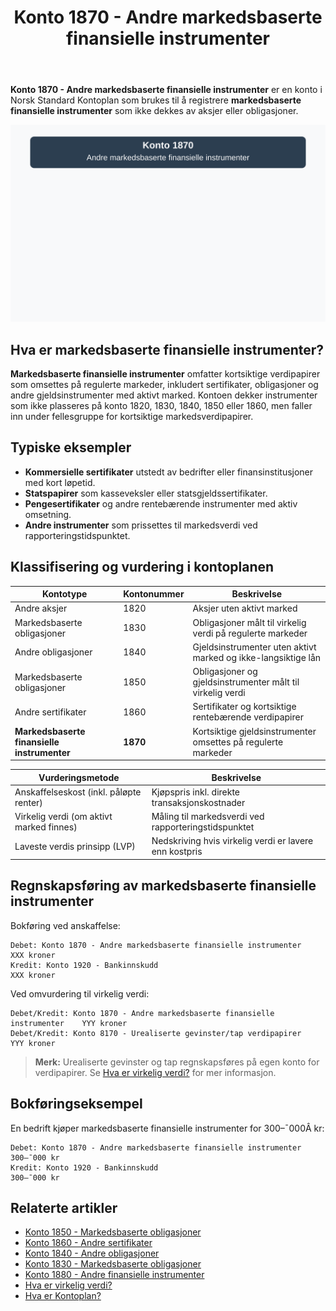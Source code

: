 ﻿---
title: "Konto 1870 - Andre markedsbaserte finansielle instrumenter"
seoTitle: "1870-andre-markedsbaserte-finansielle-instrumenter"
description: '**Konto 1870 - Andre markedsbaserte finansielle instrumenter** er en konto i Norsk Standard Kontoplan som brukes til å registrere **markedsbaserte finansielle ...'
---

**Konto 1870 - Andre markedsbaserte finansielle instrumenter** er en konto i Norsk Standard Kontoplan som brukes til å registrere **markedsbaserte finansielle instrumenter** som ikke dekkes av aksjer eller obligasjoner.

![Illustrasjon av konto 1870 Andre markedsbaserte finansielle instrumenter](1870-andre-markedsbaserte-finansielle-instrumenter-image.svg)

## Hva er markedsbaserte finansielle instrumenter?

**Markedsbaserte finansielle instrumenter** omfatter kortsiktige verdipapirer som omsettes på regulerte markeder, inkludert sertifikater, obligasjoner og andre gjeldsinstrumenter med aktivt marked. Kontoen dekker instrumenter som ikke plasseres på konto 1820, 1830, 1840, 1850 eller 1860, men faller inn under fellesgruppe for kortsiktige markedsverdipapirer.

## Typiske eksempler

* **Kommersielle sertifikater** utstedt av bedrifter eller finansinstitusjoner med kort løpetid.
* **Statspapirer** som kasseveksler eller statsgjeldssertifikater.
* **Pengesertifikater** og andre rentebærende instrumenter med aktiv omsetning.
* **Andre instrumenter** som prissettes til markedsverdi ved rapporteringstidspunktet.

## Klassifisering og vurdering i kontoplanen

| Kontotype                                  | Kontonummer | Beskrivelse                                                      |
|--------------------------------------------|-------------|------------------------------------------------------------------|
| Andre aksjer                               | 1820        | Aksjer uten aktivt marked                                        |
| Markedsbaserte obligasjoner                | 1830        | Obligasjoner målt til virkelig verdi på regulerte markeder       |
| Andre obligasjoner                         | 1840        | Gjeldsinstrumenter uten aktivt marked og ikke-langsiktige lån    |
| Markedsbaserte obligasjoner                | 1850        | Obligasjoner og gjeldsinstrumenter målt til virkelig verdi       |
| Andre sertifikater                         | 1860        | Sertifikater og kortsiktige rentebærende verdipapirer            |
| **Markedsbaserte finansielle instrumenter**| **1870**    | Kortsiktige gjeldsinstrumenter omsettes på regulerte markeder    |

| Vurderingsmetode                            | Beskrivelse                                                 |
|---------------------------------------------|-------------------------------------------------------------|
| Anskaffelseskost (inkl. påløpte renter)     | Kjøpspris inkl. direkte transaksjonskostnader              |
| Virkelig verdi (om aktivt marked finnes)    | Måling til markedsverdi ved rapporteringstidspunktet        |
| Laveste verdis prinsipp (LVP)               | Nedskriving hvis virkelig verdi er lavere enn kostpris       |

## Regnskapsføring av markedsbaserte finansielle instrumenter

Bokføring ved anskaffelse:

```plaintext
Debet: Konto 1870 - Andre markedsbaserte finansielle instrumenter    XXX kroner
Kredit: Konto 1920 - Bankinnskudd                                     XXX kroner
```

Ved omvurdering til virkelig verdi:

```plaintext
Debet/Kredit: Konto 1870 - Andre markedsbaserte finansielle instrumenter    YYY kroner
Debet/Kredit: Konto 8170 - Urealiserte gevinster/tap verdipapirer           YYY kroner
```

> **Merk:** Urealiserte gevinster og tap regnskapsføres på egen konto for verdipapirer. Se [Hva er virkelig verdi?](/blogs/regnskap/hva-er-virkelig-verdi "Hva er Virkelig Verdi? Verdsettelse og Regnskapsføring") for mer informasjon.

## Bokføringseksempel

En bedrift kjøper markedsbaserte finansielle instrumenter for 300–¯000Â kr:

```plaintext
Debet: Konto 1870 - Andre markedsbaserte finansielle instrumenter    300–¯000 kr
Kredit: Konto 1920 - Bankinnskudd                                     300–¯000 kr
```

## Relaterte artikler

* [Konto 1850 - Markedsbaserte obligasjoner](/blogs/kontoplan/1850-markedsbaserte-obligasjoner "Konto 1850 - Markedsbaserte obligasjoner: Guide til markedsbaserte obligasjoner i norsk kontoplan")
* [Konto 1860 - Andre sertifikater](/blogs/kontoplan/1860-andre-sertifikater "Konto 1860 - Andre sertifikater: Guide til sertifikater i norsk kontoplan")
* [Konto 1840 - Andre obligasjoner](/blogs/kontoplan/1840-andre-obligasjoner "Konto 1840 - Andre obligasjoner: Guide til andre obligasjoner i norsk kontoplan")
* [Konto 1830 - Markedsbaserte obligasjoner](/blogs/kontoplan/1830-markedsbaserte-obligasjoner "Konto 1830 - Markedsbaserte obligasjoner: Guide til markedsbaserte obligasjoner i norsk kontoplan")
* [Konto 1880 - Andre finansielle instrumenter](/blogs/kontoplan/1880-andre-finansielle-instrumenter "Konto 1880 - Andre finansielle instrumenter: Guide til finansielle instrumenter i norsk kontoplan")
* [Hva er virkelig verdi?](/blogs/regnskap/hva-er-virkelig-verdi "Hva er Virkelig Verdi? Verdsettelse og Regnskapsføring")
* [Hva er Kontoplan?](/blogs/regnskap/hva-er-kontoplan "Hva er Kontoplan? Komplett Guide til Kontoplaner i Norsk Regnskap")






